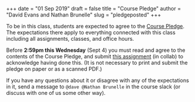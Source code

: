 +++
date = "01 Sep 2019"
draft = false
title = "Course Pledge"
author = "David Evans and Nathan Brunelle"
slug = "pledgeposted"
+++

To be in this class, students are expected to agree to the [Course
Pledge](/pledge). The expectations there apply to everything connected
with this class including all assignments, classes, and office hours.

Before **2:59pm this Wednesday** (Sept 4) you must read and agree to
the contents of the Course Pledge, and submit [this
assignment](https://collab.its.virginia.edu/portal/site/ff05ebb2-e2e1-45be-83cb-aadd96d4d2f9/tool/00120935-6be7-4122-b1c1-36a4649ec981)
(in collab) to acknowledge having done this. (It is not necessary to print and submit the pledge on paper or as a scanned PDF.)

If you have any questions about it or disagree with any of the
expectations in it, send a message to `@dave @Nathan Brunelle` in the
course slack (or discuss with one of us some other way).

